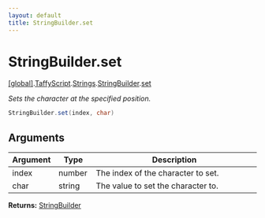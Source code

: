```yaml
---
layout: default
title: StringBuilder.set
---
```


# StringBuilder.set

[\[global\]]({{site.baseurl}}/docs/).[TaffyScript]({{site.baseurl}}/docs/TaffyScript/).[Strings]({{site.baseurl}}/docs/TaffyScript/Strings/).[StringBuilder]({{site.baseurl}}/docs/TaffyScript/Strings/StringBuilder/).[set]({{site.baseurl}}/docs/TaffyScript/Strings/StringBuilder/set/)

_Sets the character at the specified position._

```cs
StringBuilder.set(index, char)
```

## Arguments

<table>
  <col width="15%">
  <col width="15%">
  <thead>
    <tr>
      <th>Argument</th>
      <th>Type</th>
      <th>Description</th>
    </tr>
  </thead>
  <tbody>
    <tr>
      <td>index</td>
      <td>number</td>
      <td>The index of the character to set.</td>
    </tr>
    <tr>
      <td>char</td>
      <td>string</td>
      <td>The value to set the character to.</td>
    </tr>
  </tbody>
</table>

**Returns:** [StringBuilder]({{site.baseurl}}/docs/TaffyScript/Strings/StringBuilder)
